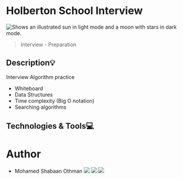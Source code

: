 # Holberton School Interview

<picture>
 
  <img alt="Shows an illustrated sun in light mode and a moon with stars in dark mode." src="https://camo.githubusercontent.com/07b83c4d3257292fb1e84118c9d359a3a033db921b97c0e7459d183e26148084/68747470733a2f2f7777772e616c786166726963612e636f6d2f77702d636f6e74656e742f75706c6f6164732f323032322f30312f6865616465722d6c6f676f2e706e67">
</picture>

> Interview - Preparation

## Description:bulb:

Interview Algorithm practice

- Whiteboard
- Data Structures
- Time complexity (Big O notation)
- Searching algorithms

## Technologies & Tools:computer:

# Author
- Mohamed Shabaan Othman <a href="https://linkedin.com/in//mohammed-shabaan-othman-3392a2191" target="_blank"><img src="https://img.shields.io/badge/-Mohamed%20Shabaan-0077B5?style=for-the-badge&logo=Linkedin&logoColor=white"/></a>
<a href="https://t.me/MohammedShaBaan" target="_blank"><img src="https://img.shields.io/badge/-Mohamed%20Shabaan-0077B5?style=for-the-badge&logo=Telegram&logoColor=white"/></a>
<a href="https://facebook.com/mohamed.uwk.5249" target="_blank"><img src="https://img.shields.io/badge/-Mohamed%20Shabaan-0077B5?style=for-the-badge&logo=facebook&logoColor=white"/></a>
